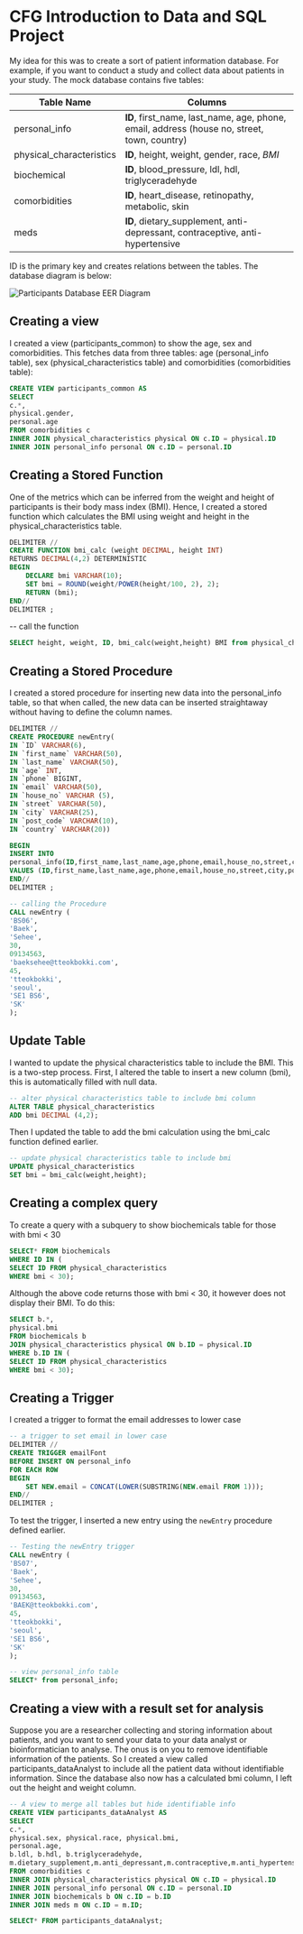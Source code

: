 # CFG Introduction to Data and SQL Project

My idea for this was to create a sort of patient information database. For example, if you want to conduct a study and collect data about patients in your study. The mock database contains five tables:

| Table Name               | Columns                                                                                     |
|--------------------------|----------------------------------------------|
| personal_info            | **ID**, first_name, last_name, age, phone, email, address (house no, street, town, country) |
| physical_characteristics | **ID**, height, weight, gender, race, *BMI*                                                 |
| biochemical              | **ID**, blood_pressure, ldl, hdl, triglyceradehyde                                          |
| comorbidities            | **ID**, heart_disease, retinopathy, metabolic, skin                                         |
| meds                     | **ID**, dietary_supplement, anti-depressant, contraceptive, anti-hypertensive               |

ID is the primary key and creates relations between the tables. The database diagram is below:

![Participants Database EER Diagram](EERdiagram_participantsDB.jpeg)

## Creating a view

I created a view (participants_common) to show the age, sex and comorbidities. This fetches data from three tables: age (personal_info table), sex (physical_characteristics table) and comorbidities (comorbidities table):

``` sql
CREATE VIEW participants_common AS
SELECT 
c.*, 
physical.gender,
personal.age
FROM comorbidities c
INNER JOIN physical_characteristics physical ON c.ID = physical.ID
INNER JOIN personal_info personal ON c.ID = personal.ID
```

## Creating a Stored Function

One of the metrics which can be inferred from the weight and height of participants is their body mass index (BMI). Hence, I created a stored function which calculates the BMI using weight and height in the physical_characteristics table.

``` sql
DELIMITER //
CREATE FUNCTION bmi_calc (weight DECIMAL, height INT)
RETURNS DECIMAL(4,2) DETERMINISTIC
BEGIN
    DECLARE bmi VARCHAR(10);
    SET bmi = ROUND(weight/POWER(height/100, 2), 2); 
    RETURN (bmi);
END//
DELIMITER ;
```

-- call the function

``` sql
SELECT height, weight, ID, bmi_calc(weight,height) BMI from physical_characteristics;
```

## Creating a Stored Procedure

I created a stored procedure for inserting new data into the personal_info table, so that when called, the new data can be inserted straightaway without having to define the column names.

``` sql
DELIMITER //
CREATE PROCEDURE newEntry(
IN `ID` VARCHAR(6),
IN `first_name` VARCHAR(50),
IN `last_name` VARCHAR(50),
IN `age` INT,
IN `phone` BIGINT,
IN `email` VARCHAR(50),
IN `house_no` VARCHAR (5),
IN `street` VARCHAR(50),
IN `city` VARCHAR(25),
IN `post_code` VARCHAR(10),
IN `country` VARCHAR(20))

BEGIN
INSERT INTO
personal_info(ID,first_name,last_name,age,phone,email,house_no,street,city,post_code,country)
VALUES (ID,first_name,last_name,age,phone,email,house_no,street,city,post_code,country);
END//
DELIMITER ;

-- calling the Procedure
CALL newEntry (
'BS06',
'Baek',
'Sehee',
30,
09134563,
'baeksehee@tteokbokki.com',
45,
'tteokbokki',
'seoul',
'SE1 BS6',
'SK'
);
```

## Update Table

I wanted to update the physical characteristics table to include the BMI. This is a two-step process. First, I altered the table to insert a new column (bmi), this is automatically filled with null data.

``` sql
-- alter physical characteristics table to include bmi column
ALTER TABLE physical_characteristics
ADD bmi DECIMAL (4,2);
```

Then I updated the table to add the bmi calculation using the bmi_calc function defined earlier.

``` sql
-- update physical characteristics table to include bmi
UPDATE physical_characteristics
SET bmi = bmi_calc(weight,height);
```

## Creating a complex query

To create a query with a subquery to show biochemicals table for those with bmi \< 30

``` sql
SELECT* FROM biochemicals
WHERE ID IN (
SELECT ID FROM physical_characteristics 
WHERE bmi < 30);
```

Although the above code returns those with bmi \< 30, it however does not display their BMI. To do this:

``` sql
SELECT b.*,
physical.bmi
FROM biochemicals b
JOIN physical_characteristics physical ON b.ID = physical.ID
WHERE b.ID IN (
SELECT ID FROM physical_characteristics 
WHERE bmi < 30);
```

## Creating a Trigger

I created a trigger to format the email addresses to lower case

``` sql
-- a trigger to set email in lower case
DELIMITER //
CREATE TRIGGER emailFont
BEFORE INSERT ON personal_info
FOR EACH ROW
BEGIN
    SET NEW.email = CONCAT(LOWER(SUBSTRING(NEW.email FROM 1)));
END//
DELIMITER ;
```

To test the trigger, I inserted a new entry using the `newEntry` procedure defined earlier.

``` sql
-- Testing the newEntry trigger
CALL newEntry (
'BS07',
'Baek',
'Sehee',
30,
09134563,
'BAEK@tteokbokki.com',
45,
'tteokbokki',
'seoul',
'SE1 BS6',
'SK'
);

-- view personal_info table
SELECT* from personal_info;
```

## Creating a view with a result set for analysis

Suppose you are a researcher collecting and storing information about patients, and you want to send your data to your data analyst or bioinformatician to analyse. The onus is on you to remove identifiable information of the patients. So I created a view called participants_dataAnalyst to include all the patient data without identifiable information. Since the database also now has a calculated bmi column, I left out the height and weight column.

``` sql
-- A view to merge all tables but hide identifiable info
CREATE VIEW participants_dataAnalyst AS
SELECT 
c.*, 
physical.sex, physical.race, physical.bmi,
personal.age,
b.ldl, b.hdl, b.triglyceradehyde,
m.dietary_supplement,m.anti_depressant,m.contraceptive,m.anti_hypertensive
FROM comorbidities c
INNER JOIN physical_characteristics physical ON c.ID = physical.ID
INNER JOIN personal_info personal ON c.ID = personal.ID
INNER JOIN biochemicals b ON c.ID = b.ID
INNER JOIN meds m ON c.ID = m.ID;

SELECT* FROM participants_dataAnalyst; 
```
